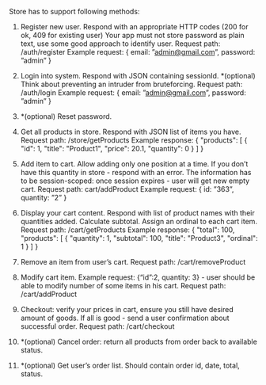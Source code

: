 Store has to support following methods: 
 
1. Register new user. 
Respond with an appropriate HTTP codes (200 for ok, 409 for existing user)
Your app must not store password as plain text, use some good approach to identify user.
Request path: /auth/register
Example request: 
{
    email: ”admin@gmail.com”,
    password: ”admin”
}
 
2. Login into system.
Respond with JSON containing sessionId.
*(optional) Think about preventing an intruder from bruteforcing. 
Request path: /auth/login
Example request: 
{
    email: ”admin@gmail.com”,
    password: ”admin”
}

3. *(optional) Reset password.
 
4. Get all products in store.
Respond with JSON list of items you have.
Request path: /store/getProducts
Example response:
{
    "products": [
        {
            "id": 1,
            "title": "Product1",
            "price": 20.1,
            "quantity": 0
        }
    ]
} 

5. Add item to cart. 
Allow adding only one position at a time. If you don’t have this quantity in store - respond with an error. The information has to be session-scoped: once session expires - user will get new empty cart.
Request path: cart/addProduct
Example request: 
{
    id: ”363”,
    quantity: ”2”
}

6. Display your cart content.
Respond with list of product names with their quantities added. Calculate subtotal. Assign an ordinal to each cart item. 
Request path: /cart/getProducts
Example response:
{
    "total": 100,
    "products": [
        {
            "quantity": 1,
            "subtotal": 100,
            "title": "Product3",
            "ordinal": 1
        }
    ]
}
7. Remove an item from user’s cart.
Request path: /cart/removeProduct

8. Modify cart item. Example request: {“id”:2, quantity: 3} - user should be able to modify number of some items in his cart.
Request path: /cart/addProduct 
 
9. Checkout: verify your prices in cart, ensure you still have desired amount of goods. If all is good - send a user confirmation about successful order. 
 Request path: /cart/checkout
 
10. *(optional) Cancel order: return all products from order back to available status. 
 
11. *(optional) Get user’s order list. Should contain order id, date, total, status.